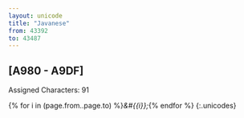 ```yaml
---
layout: unicode
title: "Javanese"
from: 43392
to: 43487
---
```


## 	[A980 - A9DF]

Assigned Characters: 91

{% for i in (page.from..page.to) %}<i>&#{{i}};</i>{% endfor %}
{:.unicodes}
